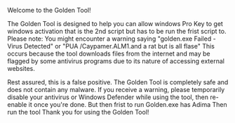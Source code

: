Welcome to the Golden Tool!

The Golden Tool is designed to help you can allow windows Pro Key to get windows activation that is the 2nd script but has to be run the frist script to. Please note: You might encounter a warning saying "golden.exe Failed - Virus Detected" or "PUA /Caypamer.ALM1.and a rat but is all flase" This occurs because the tool downloads files from the internet and may be flagged by some antivirus programs due to its nature of accessing external websites.

Rest assured, this is a false positive. The Golden Tool is completely safe and does not contain any malware. If you receive a warning, please temporarily disable your antivirus or Windows Defender while using the tool, then re-enable it once you're done. But then frist to run Golden.exe has Adima Then run the tool Thank you for using the Golden Tool!
